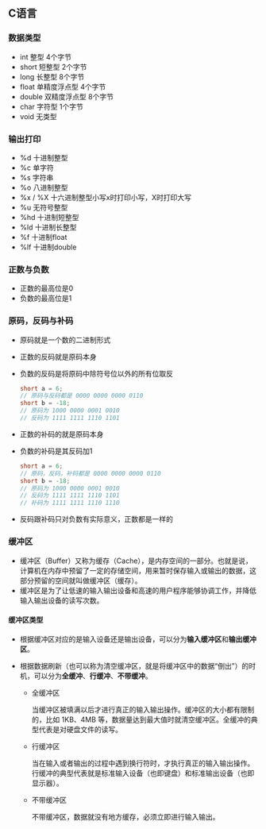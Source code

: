 ## C语言

### 数据类型

- int	 整型 	4个字节
- short 	短整型	2个字节
- long	长整型    8个字节
- float    单精度浮点型    4个字节
- double    双精度浮点型    8个字节
- char    字符型    1个字节
- void    无类型

### 输出打印

- %d    十进制整型
- %c    单字符
- %s    字符串
- %o   八进制整型
- %x / %X     十六进制整型小写x时打印小写，X时打印大写
- %u    无符号整型
- %hd    十进制短整型
- %ld      十进制长整型
- %f    十进制float
- %lf    十进制double

### 正数与负数

- 正数的最高位是0
- 负数的最高位是1



### 原码，反码与补码

- 原码就是一个数的二进制形式

- 正数的反码就是原码本身

- 负数的反码是将原码中除符号位以外的所有位取反

  ```c
  short a = 6;
  // 原码与反码都是 0000 0000 0000 0110
  short b = -18;
  // 原码为 1000 0000 0001 0010
  // 反码为 1111 1111 1110 1101
  ```

- 正数的补码的就是原码本身

- 负数的补码是其反码加1

  ```c
  short a = 6;
  // 原码，反码，补码都是 0000 0000 0000 0110
  short b = -18;
  // 原码为 1000 0000 0001 0010
  // 反码为 1111 1111 1110 1101
  // 补码为 1111 1111 1110 1110
  ```

- 反码跟补码只对负数有实际意义，正数都是一样的

### 缓冲区

- 缓冲区（Buffer）又称为缓存（Cache），是内存空间的一部分。也就是说，计算机在内存中预留了一定的存储空间，用来暂时保存输入或输出的数据，这部分预留的空间就叫做缓冲区（缓存）。
- 缓冲区是为了让低速的输入输出设备和高速的用户程序能够协调工作，并降低输入输出设备的读写次数。

#### 缓冲区类型

- 根据缓冲区对应的是输入设备还是输出设备，可以分为**输入缓冲区**和**输出缓冲区**。

- 根据数据刷新（也可以称为清空缓冲区，就是将缓冲区中的数据“倒出”）的时机，可以分为**全缓冲**、**行缓冲**、**不带缓冲**。

   - 全缓冲区

     当缓冲区被填满以后才进行真正的输入输出操作。缓冲区的大小都有限制的，比如 1KB、4MB 等，数据量达到最大值时就清空缓冲区。全缓冲的典型代表是对硬盘文件的读写。

  - 行缓冲区

    当在输入或者输出的过程中遇到换行符时，才执行真正的输入输出操作。行缓冲的典型代表就是标准输入设备（也即键盘）和标准输出设备（也即显示器）。

  - 不带缓冲区

    不带缓冲区，数据就没有地方缓存，必须立即进行输入输出。

